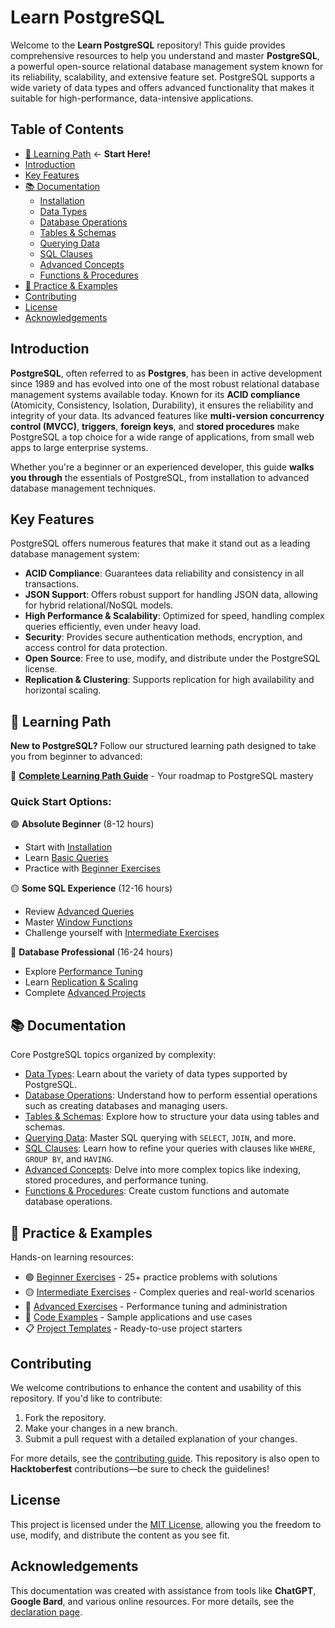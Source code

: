 # Learn PostgreSQL

Welcome to the **Learn PostgreSQL** repository! This guide provides comprehensive resources to help you understand and master **PostgreSQL**, a powerful open-source relational database management system known for its reliability, scalability, and extensive feature set. PostgreSQL supports a wide variety of data types and offers advanced functionality that makes it suitable for high-performance, data-intensive applications.

## Table of Contents

- [🚀 Learning Path](#-learning-path) ← **Start Here!**
- [Introduction](#introduction)
- [Key Features](#key-features)
- [📚 Documentation](#-documentation)
  - [Installation](psql/installation.md)
  - [Data Types](psql/data-types.md)
  - [Database Operations](psql/database.md)
  - [Tables & Schemas](psql/table-schema.md)
  - [Querying Data](psql/query.md)
  - [SQL Clauses](psql/clauses.md)
  - [Advanced Concepts](psql/advance.md)
  - [Functions & Procedures](psql/functions.md)
- [💪 Practice & Examples](#-practice--examples)
- [Contributing](#contributing)
- [License](#license)
- [Acknowledgements](#acknowledgements)

## Introduction

**PostgreSQL**, often referred to as **Postgres**, has been in active development since 1989 and has evolved into one of the most robust relational database management systems available today. Known for its **ACID compliance** (Atomicity, Consistency, Isolation, Durability), it ensures the reliability and integrity of your data. Its advanced features like **multi-version concurrency control (MVCC)**, **triggers**, **foreign keys**, and **stored procedures** make PostgreSQL a top choice for a wide range of applications, from small web apps to large enterprise systems.

Whether you're a beginner or an experienced developer, this guide **walks you through** the essentials of PostgreSQL, from installation to advanced database management techniques.

## Key Features

PostgreSQL offers numerous features that make it stand out as a leading database management system:

- **ACID Compliance**: Guarantees data reliability and consistency in all transactions.
- **JSON Support**: Offers robust support for handling JSON data, allowing for hybrid relational/NoSQL models.
- **High Performance & Scalability**: Optimized for speed, handling complex queries efficiently, even under heavy load.
- **Security**: Provides secure authentication methods, encryption, and access control for data protection.
- **Open Source**: Free to use, modify, and distribute under the PostgreSQL license.
- **Replication & Clustering**: Supports replication for high availability and horizontal scaling.

## 🚀 Learning Path

**New to PostgreSQL?** Follow our structured learning path designed to take you from beginner to advanced:

📖 **[Complete Learning Path Guide](LEARNING-PATH.md)** - Your roadmap to PostgreSQL mastery

### Quick Start Options:

🟢 **Absolute Beginner** (8-12 hours)
- Start with [Installation](psql/installation.md)
- Learn [Basic Queries](psql/query.md)
- Practice with [Beginner Exercises](exercises/beginner-exercises.md)

🟡 **Some SQL Experience** (12-16 hours)  
- Review [Advanced Queries](psql/advance.md)
- Master [Window Functions](psql/Window.md)
- Challenge yourself with [Intermediate Exercises](exercises/intermediate-exercises.md)

🔴 **Database Professional** (16-24 hours)
- Explore [Performance Tuning](psql/advance.md)
- Learn [Replication & Scaling](psql/advance.md)
- Complete [Advanced Projects](templates/)

## 📚 Documentation

Core PostgreSQL topics organized by complexity:

- [Data Types](psql/data-types.md): Learn about the variety of data types supported by PostgreSQL.
- [Database Operations](psql/database.md): Understand how to perform essential operations such as creating databases and managing users.
- [Tables & Schemas](psql/table-schema.md): Explore how to structure your data using tables and schemas.
- [Querying Data](psql/query.md): Master SQL querying with `SELECT`, `JOIN`, and more.
- [SQL Clauses](psql/clauses.md): Learn how to refine your queries with clauses like `WHERE`, `GROUP BY`, and `HAVING`.
- [Advanced Concepts](psql/advance.md): Delve into more complex topics like indexing, stored procedures, and performance tuning.
- [Functions & Procedures](psql/functions.md): Create custom functions and automate database operations.

## 💪 Practice & Examples

Hands-on learning resources:

- 🟢 [Beginner Exercises](exercises/beginner-exercises.md) - 25+ practice problems with solutions
- 🟡 [Intermediate Exercises](exercises/intermediate-exercises.md) - Complex queries and real-world scenarios  
- 🔴 [Advanced Exercises](exercises/advanced-exercises.md) - Performance tuning and administration
- 📁 [Code Examples](examples/) - Sample applications and use cases
- 📋 [Project Templates](templates/) - Ready-to-use project starters

## Contributing

We welcome contributions to enhance the content and usability of this repository. If you'd like to contribute:

1. Fork the repository.
2. Make your changes in a new branch.
3. Submit a pull request with a detailed explanation of your changes.

For more details, see the [contributing guide](CONTRIBUTING.md). This repository is also open to **Hacktoberfest** contributions—be sure to check the guidelines!

## License

This project is licensed under the [MIT License](LICENSE), allowing you the freedom to use, modify, and distribute the content as you see fit.

## Acknowledgements

This documentation was created with assistance from tools like **ChatGPT**, **Google Bard**, and various online resources. For more details, see the [declaration page](declaration.md).